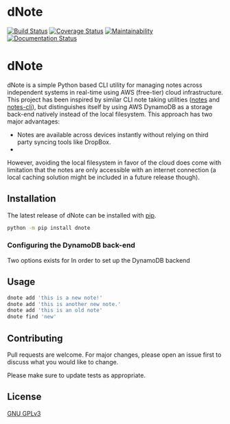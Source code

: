 # dNote

[![Build Status](https://travis-ci.com/yetisir/dnote.svg?branch=master)](https://travis-ci.com/yetisir/dnote)
[![Coverage Status](https://coveralls.io/repos/github/yetisir/dnote/badge.svg?branch=master)](https://coveralls.io/github/yetisir/dnote?branch=master)
[![Maintainability](https://api.codeclimate.com/v1/badges/9188bb54d74247ab039e/maintainability)](https://codeclimate.com/github/yetisir/dnote/maintainability)
[![Documentation Status](https://readthedocs.org/projects/dnote/badge/?version=latest)](https://dnote.readthedocs.io/en/latest/?badge=latest)

 # dNote
  
 dNote is a simple Python based CLI utility for managing notes across independent systems in real-time using AWS (free-tier) cloud infrastructure. This project has been inspired by similar CLI note taking utilities ([notes](https://github.com/pimterry/notes)   and [notes-cli](https://github.com/rhysd/notes-cli)), but distinguishes itself by using AWS DynamoDB   as a storage back-end natively instead of the local filesystem. This approach has two major advantages:
 * Notes are available across devices instantly without relying on third party syncing tools like DropBox.
 * 
 However,  avoiding the local filesystem in favor of the cloud does come with limitation that the notes are only accessible with an internet connection (a local caching solution might be included in a future release though).
 
 ## Installation

 The latest release of dNote can be installed with [pip](https://pip.pypa.io/en/stable/).
 
 ```bash
python -m pip install dnote
 ```

 ### Configuring the DynamoDB back-end
 Two options exists for 
 In order to set up the DynamoDB backend
 
 ## Usage
 
 ```bash
 dnote add 'this is a new note!'
 dnote add 'this is another new note.'
 dnote add 'this is an old note'
 dnote find 'new'
 ```
 
 ## Contributing
 Pull requests are welcome. For major changes, please open an issue first to discuss what you would   like to change.
 
 Please make sure to update tests as appropriate.
 
 ## License
 [GNU GPLv3](https://choosealicense.com/licenses/gpl-3.0/)

